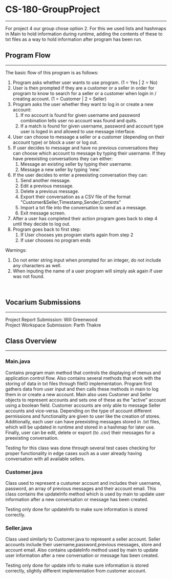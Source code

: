 # CS-180-GroupProject
_____________________
For project 4 our group chose option 2. For this we used lists and hashmaps in Main to hold information during runtime, adding the
contents of these to txt files as a way to hold information after program has been run.

## Program Flow
_____________________
The basic flow of this program is as follows: <br />
1. Program asks whether user wants to use program. (1 = Yes | 2 = No)
2. User is then prompted if they are a customer or a seller in order for program to know to search for a seller or a 
customer when login in / creating account. (1 = Customer | 2 = Seller)
3. Program asks the user whether they want to log in or create a new account:
   1. If no account is found for given username and password combination tells user no account was found and quits.
   2. If a match is found for given username, password and account type user is loged in and allowed to use message interface.
4. User can choose to message a seller or a customer (depending on their account type) or block a user or log out.
5. If user decides to message and have no previous conversations they can choose which account to message by typing their username. If they have preexisting conversations they can either:
   1. Message an existing seller by typing their username.
   2. Message a new seller by typing 'new.'
6. If the user decides to enter a preexisting conversation they can:
   1. Send another message.
   2. Edit a previous message.
   3. Delete a previous message.
   4. Export their conversation as a CSV file of the format "Customer&Seller,Timestamp,Sender,Contents"
   5. Import a txt file into the conversation to send as a message.
   6. Exit message screen.
7. After a user has completed their action program goes back to step 4 until they decide to log out.
8. Program goes back to first step: 
   1. If User chooses yes program starts again from step 2
   2. If user chooses no program ends


Warnings:
1. Do not enter string input when prompted for an integer, do not include any characters as well. 
2. When inputing the name of a user program will simply ask again if user was not found.
<br />

## Vocarium Submissions
_____________________
Project Report Submission: Will Greenwood <br />
Project Workspace Submission: Parth Thakre

## Class Overview
_____________________
### Main.java
Contains program main method that controls the displaying of menus and application control flow. Also contains several methods that work with the storing
of data in txt files through fileIO implementation. Program first gathers data from user input and then calls these methods in main to log them in or create a new account. Main also uses 
Customer and Seller objects to represent accounts and sets one of these as the "active" account using a boolean field. Customer accounts are only able to message Seller accounts and vice-versa. Depending on the type of account
different permissions and functionality are given to user like the creation of stores. Additionally, each user can have preexisting messages stored in .txt 
files, which will be updated in runtime and stored in a hashmap for later use. Finally, user can be edit, delete or export (to .csv) their messages for a preexisting conversation. 
<br />

Testing for this class was done through several test cases checking for proper functionality in edge cases such as a user already having conversation with 
all available sellers.

### Customer.java
Class used to represent a custumer account and includes their username, password, an array of previous messages and their account email. This class contains the updateInfo
method which is used by main to update user information after a new conversation or message has been created. 
<br />

Testing only done for updateInfo to make sure information is stored correctly.

### Seller.java
Class used similarly to Customer.java to represent a seller account. Seller accounts include their username,password,previous messages, store and account email. Also contains
updateInfo method used by main to update user information after a new conversation or message has been created.
<br />

Testing only done for update info to make sure information is stored correctly, slightly different implementation from customer account.
